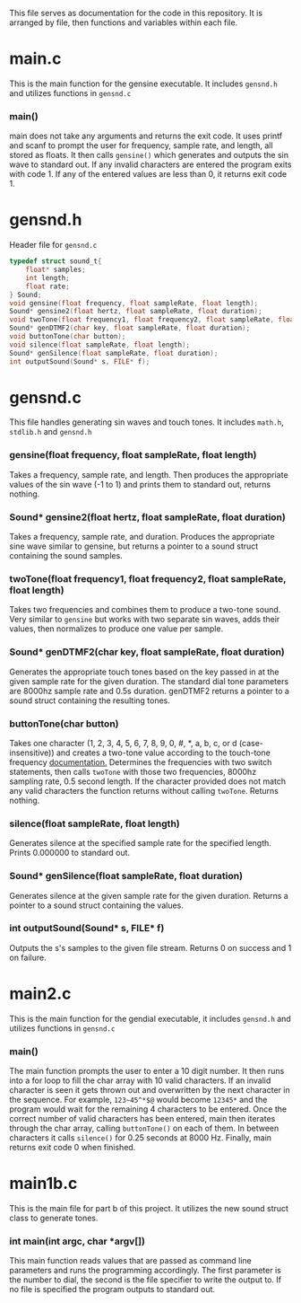This file serves as documentation for the code in this repository. It is arranged by file, then functions and variables within each file.

# main.c
This is the main function for the gensine executable. It includes `gensnd.h` and utilizes functions in `gensnd.c`
### main()
main does not take any arguments and returns the exit code. It uses printf and scanf to prompt the user for frequency, sample rate, and length, all stored as floats.
It then calls `gensine()` which generates and outputs the sin wave to standard out. If any invalid characters are entered the program exits with code 1.
If any of the entered values are less than 0, it returns exit code 1.

# gensnd.h
Header file for `gensnd.c`
```c
typedef struct sound_t{
    float* samples;
    int length;
    float rate;
} Sound;
void gensine(float frequency, float sampleRate, float length);
Sound* gensine2(float hertz, float sampleRate, float duration);
void twoTone(float frequency1, float frequency2, float sampleRate, float length);
Sound* genDTMF2(char key, float sampleRate, float duration);
void buttonTone(char button);
void silence(float sampleRate, float length);
Sound* genSilence(float sampleRate, float duration);
int outputSound(Sound* s, FILE* f);
```

# gensnd.c
This file handles generating sin waves and touch tones. It includes `math.h`, `stdlib.h` and `gensnd.h`

### gensine(float frequency, float sampleRate, float length)
Takes a frequency, sample rate, and length. Then produces the appropriate values of the sin wave (-1 to 1) and prints them to standard out, returns nothing.

### Sound* gensine2(float hertz, float sampleRate, float duration)
Takes a frequency, sample rate, and duration. Produces the appropriate sine wave similar to gensine, but
returns a pointer to a sound struct containing the sound samples.

### twoTone(float frequency1, float frequency2, float sampleRate, float length)
Takes two frequencies and combines them to produce a two-tone sound. Very similar to `gensine` but works with two separate sin waves, 
adds their values, then normalizes to produce one value per sample.

### Sound* genDTMF2(char key, float sampleRate, float duration)
Generates the appropriate touch tones based on the key passed in at the given sample rate for the given duration.
The standard dial tone parameters are 8000hz sample rate and 0.5s duration. genDTMF2 returns a pointer
to a sound struct containing the resulting tones.

### buttonTone(char button)
Takes one character  (1, 2, 3, 4, 5, 6, 7, 8, 9, 0, #, *, a, b, c, or d (case-insensitive)) and creates a two-tone value according to the touch-tone frequency [documentation.](https://www.engineersgarage.com/wp-content/uploads/2019/07/Image-Showing-DTMF-Frequencies.jpg)
Determines the frequencies with two switch statements, then calls `twoTone` with those two frequencies, 8000hz sampling rate, 0.5 second length.
If the character provided does not match any valid characters the function returns without calling `twoTone`. Returns nothing.

### silence(float sampleRate, float length)
Generates silence at the specified sample rate for the specified length.
Prints 0.000000 to standard out.

### Sound* genSilence(float sampleRate, float duration)
Generates silence at the given sample rate for the given duration. Returns a pointer to a sound struct
containing the values.

### int outputSound(Sound* s, FILE* f)
Outputs the s's samples to the given file stream. Returns 0 on success and 1 on failure.

# main2.c
This is the main function for the gendial executable, it includes `gensnd.h` and utilizes functions in `gensnd.c`

### main()
The main function prompts the user to enter a 10 digit number. It then runs into a for loop to fill the char array with 10 valid characters.
If an invalid character is seen it gets thrown out and overwritten by the next character in the sequence. For example, `123~45^*$@` would become
`12345*` and the program would wait for the remaining 4 characters to be entered. Once the correct number of valid characters has been
entered, main then iterates through the char array, calling `buttonTone()` on each of them. In between characters it calls `silence()` for 0.25 seconds 
at 8000 Hz. Finally, main returns exit code 0 when finished.

# main1b.c
This is the main file for part b of this project. It utilizes the new sound struct class to generate tones.

### int main(int argc, char *argv[])
This main function reads values that are passed as command line parameters and runs the programming accordingly.
The first parameter is the number to dial, the second is the file specifier to write the output to. If no file
is specified the program outputs to standard out.